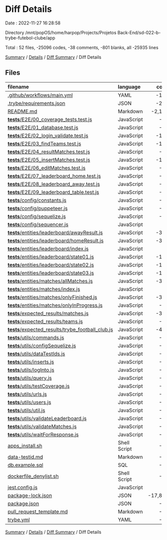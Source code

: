 # Diff Details

Date : 2022-11-27 16:28:58

Directory /mnt/popOS/home/harpop/Projects/Projetos Back-End/sd-022-b-trybe-futebol-clube/app

Total : 52 files,  -25096 codes, -38 comments, -801 blanks, all -25935 lines

[Summary](results.md) / [Details](details.md) / [Diff Summary](diff.md) / Diff Details

## Files
| filename | language | code | comment | blank | total |
| :--- | :--- | ---: | ---: | ---: | ---: |
| [.github/workflows/main.yml](/.github/workflows/main.yml) | YAML | -100 | 0 | -18 | -118 |
| [.trybe/requirements.json](/.trybe/requirements.json) | JSON | -284 | 0 | 0 | -284 |
| [README.md](/README.md) | Markdown | -2,161 | 0 | -360 | -2,521 |
| [__tests__/E2E/00_coverage_tests.test.js](/__tests__/E2E/00_coverage_tests.test.js) | JavaScript | -69 | 0 | -13 | -82 |
| [__tests__/E2E/01_database.test.js](/__tests__/E2E/01_database.test.js) | JavaScript | -30 | 0 | -7 | -37 |
| [__tests__/E2E/02_login_validate.test.js](/__tests__/E2E/02_login_validate.test.js) | JavaScript | -162 | 0 | -51 | -213 |
| [__tests__/E2E/03_findTeams.test.js](/__tests__/E2E/03_findTeams.test.js) | JavaScript | -116 | 0 | -12 | -128 |
| [__tests__/E2E/04_resultMatches.test.js](/__tests__/E2E/04_resultMatches.test.js) | JavaScript | -51 | 0 | -21 | -72 |
| [__tests__/E2E/05_insertMatches.test.js](/__tests__/E2E/05_insertMatches.test.js) | JavaScript | -144 | 0 | -32 | -176 |
| [__tests__/E2E/06_editMatches.test.js](/__tests__/E2E/06_editMatches.test.js) | JavaScript | -66 | 0 | -24 | -90 |
| [__tests__/E2E/07_leaderboard_home.test.js](/__tests__/E2E/07_leaderboard_home.test.js) | JavaScript | -56 | 0 | -11 | -67 |
| [__tests__/E2E/08_leaderboard_away.test.js](/__tests__/E2E/08_leaderboard_away.test.js) | JavaScript | -54 | 0 | -15 | -69 |
| [__tests__/E2E/09_leaderboard_table.test.js](/__tests__/E2E/09_leaderboard_table.test.js) | JavaScript | -72 | 0 | -19 | -91 |
| [__tests__/config/constants.js](/__tests__/config/constants.js) | JavaScript | -39 | 0 | -2 | -41 |
| [__tests__/config/puppeteer.js](/__tests__/config/puppeteer.js) | JavaScript | -39 | 0 | -11 | -50 |
| [__tests__/config/sequelize.js](/__tests__/config/sequelize.js) | JavaScript | -32 | 0 | -11 | -43 |
| [__tests__/config/sequencer.js](/__tests__/config/sequencer.js) | JavaScript | -8 | 0 | -3 | -11 |
| [__tests__/entities/leaderboard/awayResult.js](/__tests__/entities/leaderboard/awayResult.js) | JavaScript | -390 | 0 | -1 | -391 |
| [__tests__/entities/leaderboard/homeResult.js](/__tests__/entities/leaderboard/homeResult.js) | JavaScript | -390 | 0 | 0 | -390 |
| [__tests__/entities/leaderboard/index.js](/__tests__/entities/leaderboard/index.js) | JavaScript | -8 | 0 | -2 | -10 |
| [__tests__/entities/leaderboard/state01.js](/__tests__/entities/leaderboard/state01.js) | JavaScript | -195 | 0 | -2 | -197 |
| [__tests__/entities/leaderboard/state02.js](/__tests__/entities/leaderboard/state02.js) | JavaScript | -195 | 0 | -2 | -197 |
| [__tests__/entities/leaderboard/state03.js](/__tests__/entities/leaderboard/state03.js) | JavaScript | -195 | 0 | -1 | -196 |
| [__tests__/entities/matches/allMatches.js](/__tests__/entities/matches/allMatches.js) | JavaScript | -387 | 0 | -2 | -389 |
| [__tests__/entities/matches/index.js](/__tests__/entities/matches/index.js) | JavaScript | -8 | 0 | -2 | -10 |
| [__tests__/entities/matches/onlyFinished.js](/__tests__/entities/matches/onlyFinished.js) | JavaScript | -323 | 0 | -2 | -325 |
| [__tests__/entities/matches/onlyInProgress.js](/__tests__/entities/matches/onlyInProgress.js) | JavaScript | -67 | 0 | -2 | -69 |
| [__tests__/expected_results/matches.js](/__tests__/expected_results/matches.js) | JavaScript | -323 | 0 | -2 | -325 |
| [__tests__/expected_results/teams.js](/__tests__/expected_results/teams.js) | JavaScript | -19 | 0 | -2 | -21 |
| [__tests__/expected_results/trybe_football_club.js](/__tests__/expected_results/trybe_football_club.js) | JavaScript | -412 | 0 | -2 | -414 |
| [__tests__/utils/commands.js](/__tests__/utils/commands.js) | JavaScript | -31 | 0 | -4 | -35 |
| [__tests__/utils/configSequelize.js](/__tests__/utils/configSequelize.js) | JavaScript | -11 | 0 | -1 | -12 |
| [__tests__/utils/dataTestIds.js](/__tests__/utils/dataTestIds.js) | JavaScript | -73 | 0 | -1 | -74 |
| [__tests__/utils/inserts.js](/__tests__/utils/inserts.js) | JavaScript | -59 | -12 | -20 | -91 |
| [__tests__/utils/logInto.js](/__tests__/utils/logInto.js) | JavaScript | -30 | 0 | -16 | -46 |
| [__tests__/utils/query.js](/__tests__/utils/query.js) | JavaScript | -17 | 0 | -1 | -18 |
| [__tests__/utils/testCoverage.js](/__tests__/utils/testCoverage.js) | JavaScript | -21 | 0 | -7 | -28 |
| [__tests__/utils/urls.js](/__tests__/utils/urls.js) | JavaScript | -11 | 0 | -3 | -14 |
| [__tests__/utils/users.js](/__tests__/utils/users.js) | JavaScript | -34 | 0 | -1 | -35 |
| [__tests__/utils/util.js](/__tests__/utils/util.js) | JavaScript | -86 | -2 | -24 | -112 |
| [__tests__/utils/validateLeaderboard.js](/__tests__/utils/validateLeaderboard.js) | JavaScript | -75 | 0 | -16 | -91 |
| [__tests__/utils/validateMatches.js](/__tests__/utils/validateMatches.js) | JavaScript | -39 | 0 | -11 | -50 |
| [__tests__/utils/waitForResponse.js](/__tests__/utils/waitForResponse.js) | JavaScript | -77 | 0 | -10 | -87 |
| [apps_install.sh](/apps_install.sh) | Shell Script | -10 | -1 | -3 | -14 |
| [data-testid.md](/data-testid.md) | Markdown | -51 | 0 | -11 | -62 |
| [db.example.sql](/db.example.sql) | SQL | -51 | -18 | -18 | -87 |
| [dockerfile_denylist.sh](/dockerfile_denylist.sh) | Shell Script | -32 | -1 | -6 | -39 |
| [jest.config.js](/jest.config.js) | JavaScript | -4 | -4 | 0 | -8 |
| [package-lock.json](/package-lock.json) | JSON | -17,891 | 0 | -1 | -17,892 |
| [package.json](/package.json) | JSON | -40 | 0 | -1 | -41 |
| [pull_request_template.md](/pull_request_template.md) | Markdown | -36 | 0 | -13 | -49 |
| [trybe.yml](/trybe.yml) | YAML | -22 | 0 | -1 | -23 |

[Summary](results.md) / [Details](details.md) / [Diff Summary](diff.md) / Diff Details